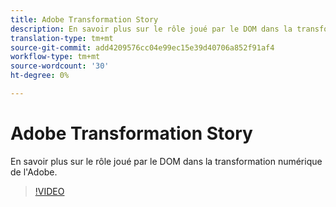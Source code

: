 ```yaml
---
title: Adobe Transformation Story
description: En savoir plus sur le rôle joué par le DOM dans la transformation numérique de l'Adobe.
translation-type: tm+mt
source-git-commit: add4209576cc04e99ec15e39d40706a852f91af4
workflow-type: tm+mt
source-wordcount: '30'
ht-degree: 0%

---
```



# Adobe Transformation Story

En savoir plus sur le rôle joué par le DOM dans la transformation numérique de l&#39;Adobe.

>[!VIDEO](https://video.tv.adobe.com/v/41691)
